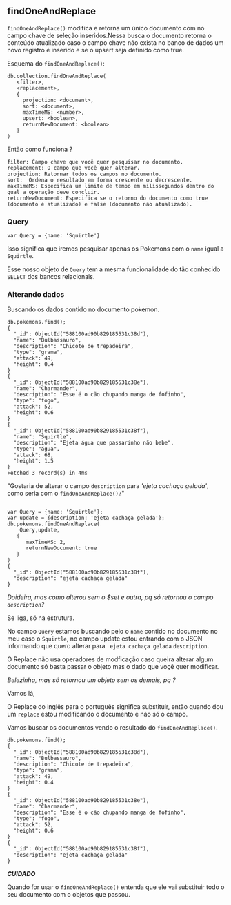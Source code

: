 ## findOneAndReplace

`findOneAndReplace()` modifica e retorna um único documento com no campo chave de seleção inseridos.Nessa busca o documento retorna o conteúdo atualizado caso o campo chave não exista no banco de dados um novo registro é inserido e se o upsert seja definido como true.

Esquema do `findOneAndReplace()`:

```
db.collection.findOneAndReplace(
   <filter>,
   <replacement>,
   {
     projection: <document>,
     sort: <document>,
     maxTimeMS: <number>,
     upsert: <boolean>,
     returnNewDocument: <boolean>
   }
)
```

Então como funciona ? 

    filter: Campo chave que você quer pesquisar no documento.
    replacement: O campo que você quer alterar.
    projection: Retornar todos os campos no documento.
    sort:  Ordena o resultado em forma crescente ou decrescente.
    maxTimeMS: Especifica um limite de tempo em milissegundos dentro do qual a operação deve concluir.
    returnNewDocument: Especifica se o retorno do documento como true (documento é atualizado) e false (documento não atualizado).


### Query

```
var Query = {name: 'Squirtle'}

```
Isso significa que iremos pesquisar apenas os Pokemons com o `name` igual a `Squirtle`.

Esse nosso objeto de `Query` tem a mesma funcionalidade do tão conhecido `SELECT` dos bancos relacionais.

### Alterando dados

Buscando os dados contido no documento pokemon.

```
db.pokemons.find();
{
  "_id": ObjectId("588100ad90b829185531c38d"),
  "name": "Bulbassauro",
  "description": "Chicote de trepadeira",
  "type": "grama",
  "attack": 49,
  "height": 0.4
}
{
  "_id": ObjectId("588100ad90b829185531c38e"),
  "name": "Charmander",
  "description": "Esse é o cão chupando manga de fofinho",
  "type": "fogo",
  "attack": 52,
  "height": 0.6
}
{
  "_id": ObjectId("588100ad90b829185531c38f"),
  "name": "Squirtle",
  "description": "Ejeta água que passarinho não bebe",
  "type": "água",
  "attack": 68,
  "height": 1.5
}
Fetched 3 record(s) in 4ms

```

"Gostaria de alterar o campo `description` para *'ejeta cachaça gelada'*, como seria com o `findOneAndReplace()?`"

```

var Query = {name: 'Squirtle'};
var update = {description: 'ejeta cachaça gelada'};
db.pokemons.findOneAndReplace(
	Query,update,
   {
      maxTimeMS: 2,
      returnNewDocument: true
   }
)
{
  "_id": ObjectId("588100ad90b829185531c38f"),
  "description": "ejeta cachaça gelada"
}

```

_Doideira, mas como alterou sem o $set e outra, pq só retornou o campo `description`?_

Se liga, só na estrutura.

No campo  `Query` estamos buscando pelo o `name` contido no documento no meu caso o `Squirtle`,  no campo update estou entrando com o JSON informando que quero alterar para ` ejeta cachaça gelada`  `description`.

O Replace não usa operadores de modficação caso queira alterar algum documento só basta passar o objeto mas o dado que voçê quer modificar.

_Belezinha, mas só retornou um objeto sem os demais, pq ?_

Vamos lá, 

O Replace do inglês para o português significa substituir, então quando dou um `replace` estou modificando o documento e não só o campo.

Vamos buscar os documentos vendo o resultado do `findOneAndReplace()`.

```
db.pokemons.find();
{
  "_id": ObjectId("588100ad90b829185531c38d"),
  "name": "Bulbassauro",
  "description": "Chicote de trepadeira",
  "type": "grama",
  "attack": 49,
  "height": 0.4
}
{
  "_id": ObjectId("588100ad90b829185531c38e"),
  "name": "Charmander",
  "description": "Esse é o cão chupando manga de fofinho",
  "type": "fogo",
  "attack": 52,
  "height": 0.6
}
{
  "_id": ObjectId("588100ad90b829185531c38f"),
  "description": "ejeta cachaça gelada"
}

```

***CUIDADO***

Quando for usar o `findOneAndReplace()` entenda que ele vai substituir todo o seu documento com o objetos que passou.

